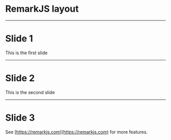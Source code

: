 # RemarkJS layout

---

# Slide 1

This is the first slide

---


# Slide 2

This is the second slide

---


# Slide 3

See [https://remarkjs.com](https://remarkjs.com) for more features.

